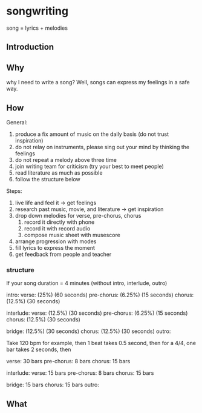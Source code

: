 # songwriting

song = lyrics + melodies

## Introduction

## Why

why I need to write a song? Well, songs can express my feelings in a safe way.

## How

General:

1. produce a fix amount of music on the daily basis (do not trust inspiration)
2. do not relay on instruments, please sing out your mind by thinking the feelings
3. do not repeat a melody above three time
4. join writing team for criticism (try your best to meet people)
5. read literature as much as possible
6. follow the structure below

Steps:

1. live life and feel it -> get feelings
2. research past music, movie, and literature -> get inspiration
3. drop down melodies for verse, pre-chorus, chorus
   1. record it directly with phone
   2. record it with record audio
   3. compose music sheet with musescore
4. arrange progression with modes
5. fill lyrics to express the moment
6. get feedback from people and teacher

### structure

If your song duration = 4 minutes (without intro, interlude, outro)

intro:
verse: (25%) (60 seconds)
pre-chorus: (6.25%) (15 seconds)
chorus: (12.5%) (30 seconds)

interlude:
verse: (12.5%) (30 seconds)
pre-chorus: (6.25%) (15 seconds)
chorus: (12.5%) (30 seconds)

bridge: (12.5%) (30 seconds)
chorus: (12.5%) (30 seconds)
outro:

Take 120 bpm for example, then 1 beat takes 0.5 second, then for a 4/4, one bar takes 2 seconds, then

verse: 30 bars
pre-chorus: 8 bars
chorus: 15 bars

interlude:
verse: 15 bars
pre-chorus: 8 bars
chorus: 15 bars

bridge: 15 bars
chorus: 15 bars
outro:

## What
